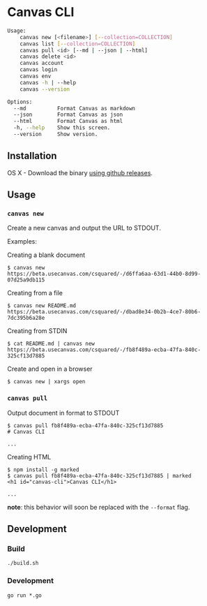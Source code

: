 # Canvas CLI

```bash
Usage:
	canvas new [<filename>] [--collection=COLLECTION]
	canvas list [--collection=COLLECTION]
	canvas pull <id> [--md | --json | --html]
	canvas delete <id>
	canvas account
	canvas login
	canvas env
	canvas -h | --help
	canvas --version

Options:
  --md          Format Canvas as markdown
  --json        Format Canvas as json
  --html        Format Canvas as html
  -h, --help    Show this screen.
  --version     Show version.
```

## Installation

OS X - Download the binary [using github releases](https://github.com/usecanvas/canvas-cli/releases).

## Usage

### `canvas new`

Create a new canvas and output the URL to STDOUT.

Examples:

Creating a blank document

    $ canvas new
    https://beta.usecanvas.com/csquared/-/d6ffa6aa-63d1-44b0-8d99-07d25a9db115

Creating from a file

    $ canvas new README.md
    https://beta.usecanvas.com/csquared/-/dbad8e34-0b2b-4ce7-80b6-7dc395b6a28e

Creating from STDIN

    $ cat README.md | canvas new
    https://beta.usecanvas.com/csquared/-/fb8f489a-ecba-47fa-840c-325cf13d7885

Create and open in a browser

    $ canvas new | xargs open

### `canvas pull`

Output document in format to STDOUT

    $ canvas pull fb8f489a-ecba-47fa-840c-325cf13d7885
    # Canvas CLI

    ...

Creating HTML

    $ npm install -g marked
    $ canvas pull fb8f489a-ecba-47fa-840c-325cf13d7885 | marked
    <h1 id="canvas-cli">Canvas CLI</h1>

    ...

**note**: this behavior will soon be replaced with the `--format` flag.


## Development

### Build

    ./build.sh

### Development

    go run *.go
